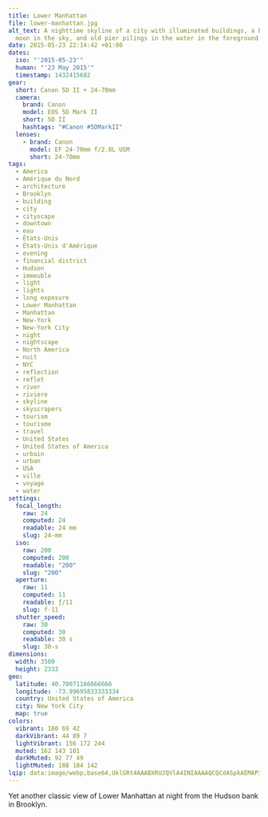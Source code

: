 ```yaml
---
title: Lower Manhattan
file: lower-manhattan.jpg
alt_text: A nighttime skyline of a city with illuminated buildings, a bright
  moon in the sky, and old pier pilings in the water in the foreground.
date: 2015-05-23 22:14:42 +01:00
dates:
  iso: "'2015-05-23'"
  human: "'23 May 2015'"
  timestamp: 1432415682
gear:
  short: Canon 5D II + 24-70mm
  camera:
    brand: Canon
    model: EOS 5D Mark II
    short: 5D II
    hashtags: "#Canon #5DMarkII"
  lenses:
    - brand: Canon
      model: EF 24-70mm f/2.8L USM
      short: 24-70mm
tags:
  - America
  - Amérique du Nord
  - architecture
  - Brooklyn
  - building
  - city
  - cityscape
  - downtown
  - eau
  - États-Unis
  - États-Unis d'Amérique
  - evening
  - financial district
  - Hudson
  - immeuble
  - light
  - lights
  - long exposure
  - Lower Manhattan
  - Manhattan
  - New-York
  - New-York City
  - night
  - nightscape
  - North America
  - nuit
  - NYC
  - reflection
  - reflet
  - river
  - rivière
  - skyline
  - skyscrapers
  - tourism
  - tourisme
  - travel
  - United States
  - United States of America
  - urbain
  - urban
  - USA
  - ville
  - voyage
  - water
settings:
  focal_length:
    raw: 24
    computed: 24
    readable: 24 mm
    slug: 24-mm
  iso:
    raw: 200
    computed: 200
    readable: "200"
    slug: "200"
  aperture:
    raw: 11
    computed: 11
    readable: ƒ/11
    slug: f-11
  shutter_speed:
    raw: 30
    computed: 30
    readable: 30 s
    slug: 30-s
dimensions:
  width: 3500
  height: 2333
geo:
  latitude: 40.70071166666666
  longitude: -73.99695833333334
  country: United States of America
  city: New York City
  map: true
colors:
  vibrant: 160 69 42
  darkVibrant: 44 89 7
  lightVibrant: 156 172 244
  muted: 162 143 101
  darkMuted: 92 77 49
  lightMuted: 188 184 142
lqip: data:image/webp;base64,UklGRt4AAABXRUJQVlA4INIAAAAQCQCdASpkAEMAP3Gqy1w7t7MmLNkp63AuCWcA0FQvGRkEvUnvBDu1xgdV+bNwIcEa8Br5cVx/taBJ7o17Vuax+1tW2EzzUgVwz4/n4gB56AAA/u2YYXSvH/viikv9JVkDbwTvLFm2/cx+rXYrOjChkc0rwfIpP1u5GR6gjVf1QD1lHOmUDkO31PQwdWz800vl4UltSWdQ+w++Y6LmAy19WTWFXKXfpV4ZX5yIVUAJx2yXOtPCVJtmLltyMUons8KRnr5A9AEI7Ijl89i8Vk2nAAA=
---
```


Yet another classic view of Lower Manhattan at night from the Hudson bank in Brooklyn.

